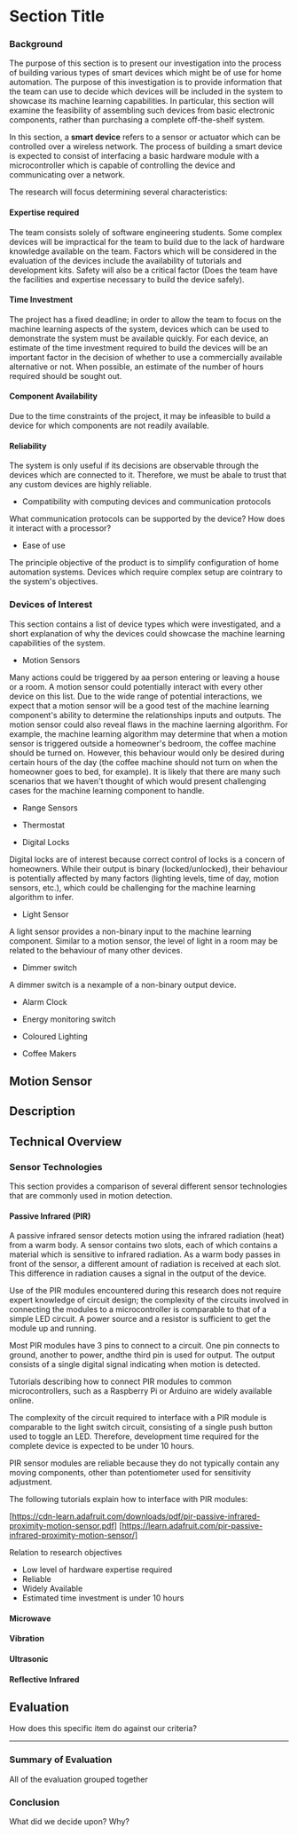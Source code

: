 Section Title
=============

### Background

The purpose of this section is to present our investigation into the process of building various types
of smart devices which might be of use for home automation. The purpose of this investigation is to provide 
information that the team can use to decide which devices will be included in the system to showcase 
its machine learning capabilities. In particular, this section will examine the feasibility of 
assembling such devices from basic electronic components, rather than purchasing a complete off-the-shelf
system.

In this section, a **smart device** refers to a sensor or actuator which can be controlled over a 
wireless network. The process of building a smart device is expected to consist of interfacing 
a basic hardware module with a microcontroller which is capable of controlling the device and 
communicating over a network.

The research will focus determining several characteristics:

#### Expertise required

The team consists solely of software engineering students. Some complex devices will be impractical
for the team to build due to the lack of hardware knowledge available on the team. Factors which 
will be considered in the evaluation of the devices include the availability of tutorials and 
development kits. Safety will also be a critical factor (Does the team have the facilities and 
expertise necessary to build the device safely).

#### Time Investment

The project has a fixed deadline; in order to allow the team to focus on the machine learning aspects
of the system, devices which can be used to demonstrate the system must be available quickly. For each 
device, an estimate of the time investment required to build the devices will be an important factor
in the decision of whether to use a commercially available alternative or not. When possible, an
estimate of the number of hours required should be sought out.

#### Component Availability

Due to the time constraints of the project, it may be infeasible to build a device for which components
are not readily available.

#### Reliability

The system is only useful if its decisions are observable through the devices which are connected to it. 
Therefore, we must be abale to trust that any custom devices are highly reliable.

- Compatibility with computing devices and communication protocols

What communication protocols can be supported by the device? How does it interact with a processor?

- Ease of use

The principle objective of the product is to simplify configuration of home automation systems. Devices
which require complex setup are cointrary to the system's objectives. 


### Devices of Interest

This section contains a list of device types which were investigated, and a short explanation of why 
the devices could showcase the machine learning capabilities of the system.

- Motion Sensors

Many actions could be triggered by aa person entering or leaving a house or a room. A motion sensor could
potentially interact with every other device on this list. Due to the wide range of potential interactions,
we expect that a motion sensor will be a good test of the machine learning component's ability to 
determine the relationships inputs and outputs. The motion sensor could also reveal flaws in the 
machine laerning algorithm. For example, the machine learning algorithm may determine that when a motion
sensor is triggered outside a homeowner's bedroom, the coffee machine should be turned on. However, this 
behaviour would only be desired during certain hours of the day (the coffee machine should not turn on
when the homeowner goes to bed, for example). It is likely that there are many such scenarios that we 
haven't thought of which would present challenging cases for the machine learning component to handle.

- Range Sensors

- Thermostat

- Digital Locks

Digital locks are of interest because correct control of locks is a concern of homeowners. While their 
output is binary (locked/unlocked), their behaviour is potentially affected by many factors
 (lighting levels, time of day, motion sensors, etc.), which could be challenging for the machine
 learning algorithm to infer.

- Light Sensor

A light sensor provides a non-binary input to the machine learning component. Similar to a motion sensor,
the level of light in a room may be related to the behaviour of many other devices.

- Dimmer switch

A dimmer switch is a nexample of a non-binary output device. 

- Alarm Clock

- Energy monitoring switch

- Coloured Lighting

- Coffee Makers

Motion Sensor
------------

## Description

## Technical Overview

### Sensor Technologies

This section provides a comparison of several different sensor technologies that are commonly used in
motion detection.

#### Passive Infrared (PIR)

A passive infrared sensor detects motion using the infrared radiation (heat) from a
warm body. A sensor contains two slots, each of which contains a material which is 
sensitive to infrared radiation. As a warm body passes in front of the sensor, a 
different amount of radiation is received at each slot. This difference in radiation
causes a signal in the output of the device.

Use of the PIR modules encountered during this research does not require expert knowledge of circuit 
design; the complexity of the circuits involved in connecting the modules to a microcontroller is 
comparable to that of a simple LED circuit. A power source and a resistor is sufficient to get the
module up and running.

Most PIR modules have 3 pins to connect to a circuit. One pin connects to ground, another to power, 
andthe third pin is used for output. The output consists of a single digital signal indicating 
when motion is detected. 

Tutorials describing how to connect PIR modules to common microcontrollers, such as a Raspberry Pi
or Arduino are widely available online. 

The complexity of the circuit required to interface with a PIR module is comparable to the light 
switch circuit, consisting of a single push button used to toggle an LED. Therefore, development 
time required for the complete device is expected to be under 10 hours.

PIR sensor modules are reliable because they do not typically contain any moving components, 
other than potentiometer used for sensitivity adjustment. 

The following tutorials explain how to interface with PIR modules:

[https://cdn-learn.adafruit.com/downloads/pdf/pir-passive-infrared-proximity-motion-sensor.pdf]
[https://learn.adafruit.com/pir-passive-infrared-proximity-motion-sensor/]

Relation to research objectives

- Low level of hardware expertise required
- Reliable
- Widely Available
- Estimated time investment is under 10 hours

#### Microwave



#### Vibration

#### Ultrasonic

#### Reflective Infrared

## Evaluation

How does this specific item do against our criteria?

-----------------------


### Summary of Evaluation

All of the evaluation grouped together

### Conclusion

What did we decide upon? Why?

